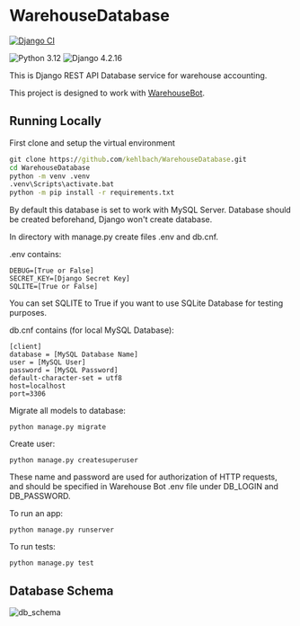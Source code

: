 # WarehouseDatabase
[![Django CI](https://github.com/kehlbach/WarehouseDatabase/actions/workflows/django.yml/badge.svg)](https://github.com/kehlbach/WarehouseDatabase/actions/workflows/django.yml)

![Python 3.12](https://img.shields.io/badge/python-3.12-blue.svg)
![Django 4.2.16](https://img.shields.io/badge/django-4.2.16-blue.svg)

This is Django REST API Database service for warehouse accounting.

This project is designed to work with [WarehouseBot](https://github.com/kehlbach/WarehouseBot).

## Running Locally

First clone and setup the virtual environment

```cmd
git clone https://github.com/kehlbach/WarehouseDatabase.git
cd WarehouseDatabase
python -m venv .venv
.venv\Scripts\activate.bat
python -m pip install -r requirements.txt
```

By default this database is set to work with MySQL Server. Database should be created beforehand, Django won't create database.

In directory with manage.py create files .env and db.cnf.

.env contains:

```
DEBUG=[True or False]
SECRET_KEY=[Django Secret Key]
SQLITE=[True or False]
```

You can set SQLITE to True if you want to use SQLite Database for testing purposes.

db.cnf contains (for local MySQL Database):

```
[client]
database = [MySQL Database Name]
user = [MySQL User]
password = [MySQL Password]
default-character-set = utf8
host=localhost
port=3306
```

Migrate all models to database:

```
python manage.py migrate
```

Create user:

```
python manage.py createsuperuser
```

These name and password are used for authorization of HTTP requests, and should be specified in Warehouse Bot .env file under DB_LOGIN and DB_PASSWORD.

To run an app:

```
python manage.py runserver
```

To run tests:

```
python manage.py test
```

## Database Schema

![db_schema](https://github.com/user-attachments/assets/160bfc62-1626-4ad9-8c86-6720577abafb)
